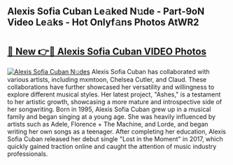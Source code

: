 ## Alexis Sofia Cuban Le𝚊ked N𝚞de - Part-9oN Video Le𝚊ks - Hot Onlyf𝚊ns Photos AtWR2

# <h2><a href="http://ac39080.deff.icu/?id=Alexis+Sofia+Cuban">🔗 New 👉🔴 Alexis Sofia Cuban VIDEO Photos</a></h2>

[![Alexis Sofia Cuban N𝚞des](https://i.imgur.com/rIISA9y.gif)](http://ac39080.deff.icu/?id=Alexis+Sofia+Cuban)
Alexis Sofia Cuban has collaborated with various artists, including mxmtoon, Chelsea Cutler, and Claud. These collaborations have further showcased her versatility and willingness to explore different musical styles. Her latest project, "Ashes," is a testament to her artistic growth, showcasing a more mature and introspective side of her songwriting. Born in 1995, Alexis Sofia Cuban grew up in a musical family and began singing at a young age. She was heavily influenced by artists such as Adele, Florence + The Machine, and Lorde, and began writing her own songs as a teenager. After completing her education, Alexis Sofia Cuban released her debut single "Lost in the Moment" in 2017, which quickly gained traction online and caught the attention of music industry professionals.
